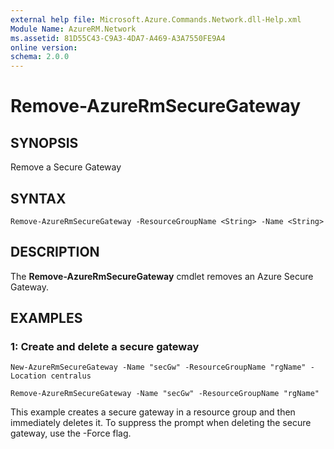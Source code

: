 ```yaml
---
external help file: Microsoft.Azure.Commands.Network.dll-Help.xml
Module Name: AzureRM.Network
ms.assetid: 81D55C43-C9A3-4DA7-A469-A3A7550FE9A4
online version:
schema: 2.0.0
---
```


# Remove-AzureRmSecureGateway

## SYNOPSIS
Remove a Secure Gateway

## SYNTAX

```
Remove-AzureRmSecureGateway -ResourceGroupName <String> -Name <String>
```

## DESCRIPTION
The **Remove-AzureRmSecureGateway** cmdlet removes an Azure Secure Gateway.

## EXAMPLES

### 1: Create and delete a secure gateway
```
New-AzureRmSecureGateway -Name "secGw" -ResourceGroupName "rgName" -Location centralus

Remove-AzureRmSecureGateway -Name "secGw" -ResourceGroupName "rgName"
```

This example creates a secure gateway in a resource group and then immediately deletes it. To suppress the prompt when deleting the secure gateway, use the -Force flag.
